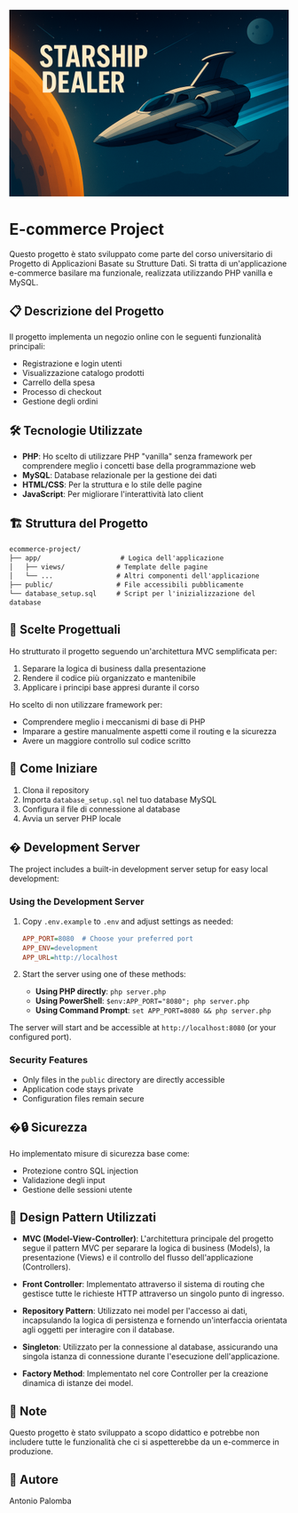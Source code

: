 ![E-commerce Project Slider](public/images/slider/slider1.png)

# E-commerce Project

Questo progetto è stato sviluppato come parte del corso universitario di Progetto di Applicazioni Basate su Strutture Dati. Si tratta di un'applicazione e-commerce basilare ma funzionale, realizzata utilizzando PHP vanilla e MySQL.

## 📋 Descrizione del Progetto

Il progetto implementa un negozio online con le seguenti funzionalità principali:
- Registrazione e login utenti
- Visualizzazione catalogo prodotti
- Carrello della spesa
- Processo di checkout
- Gestione degli ordini

## 🛠️ Tecnologie Utilizzate

- **PHP**: Ho scelto di utilizzare PHP "vanilla" senza framework per comprendere meglio i concetti base della programmazione web
- **MySQL**: Database relazionale per la gestione dei dati
- **HTML/CSS**: Per la struttura e lo stile delle pagine
- **JavaScript**: Per migliorare l'interattività lato client

## 🏗️ Struttura del Progetto

```
ecommerce-project/
├── app/                    # Logica dell'applicazione
│   ├── views/             # Template delle pagine
│   └── ...                # Altri componenti dell'applicazione
├── public/                # File accessibili pubblicamente
└── database_setup.sql     # Script per l'inizializzazione del database
```

## 💭 Scelte Progettuali

Ho strutturato il progetto seguendo un'architettura MVC semplificata per:
1. Separare la logica di business dalla presentazione
2. Rendere il codice più organizzato e mantenibile
3. Applicare i principi base appresi durante il corso

Ho scelto di non utilizzare framework per:
- Comprendere meglio i meccanismi di base di PHP
- Imparare a gestire manualmente aspetti come il routing e la sicurezza
- Avere un maggiore controllo sul codice scritto

## 🚀 Come Iniziare

1. Clona il repository
2. Importa `database_setup.sql` nel tuo database MySQL
3. Configura il file di connessione al database
4. Avvia un server PHP locale

## � Development Server

The project includes a built-in development server setup for easy local development:

### Using the Development Server

1. Copy `.env.example` to `.env` and adjust settings as needed:
   ```ini
   APP_PORT=8080  # Choose your preferred port
   APP_ENV=development
   APP_URL=http://localhost
   ```

2. Start the server using one of these methods:
   - **Using PHP directly**: `php server.php`
   - **Using PowerShell**: `$env:APP_PORT="8080"; php server.php`
   - **Using Command Prompt**: `set APP_PORT=8080 && php server.php`

The server will start and be accessible at `http://localhost:8080` (or your configured port).

### Security Features

- Only files in the `public` directory are directly accessible
- Application code stays private
- Configuration files remain secure

## �🔒 Sicurezza

Ho implementato misure di sicurezza base come:
- Protezione contro SQL injection
- Validazione degli input
- Gestione delle sessioni utente

## 🎨 Design Pattern Utilizzati

- **MVC (Model-View-Controller)**: L'architettura principale del progetto segue il pattern MVC per separare la logica di business (Models), la presentazione (Views) e il controllo del flusso dell'applicazione (Controllers).

- **Front Controller**: Implementato attraverso il sistema di routing che gestisce tutte le richieste HTTP attraverso un singolo punto di ingresso.

- **Repository Pattern**: Utilizzato nei model per l'accesso ai dati, incapsulando la logica di persistenza e fornendo un'interfaccia orientata agli oggetti per interagire con il database.

- **Singleton**: Utilizzato per la connessione al database, assicurando una singola istanza di connessione durante l'esecuzione dell'applicazione.

- **Factory Method**: Implementato nel core Controller per la creazione dinamica di istanze dei model.

## 📝 Note

Questo progetto è stato sviluppato a scopo didattico e potrebbe non includere tutte le funzionalità che ci si aspetterebbe da un e-commerce in produzione.

## 👤 Autore
Antonio Palomba
